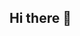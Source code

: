 ## Hi there 👋

<!--
**Seunfola/Seunfola** is a ✨ _special_ ✨ repository because its `README.md` (this file) appears on your GitHub profile.

Here are some ideas to get you started:

- 🔭 I’m currently working on web development using React
- 🌱 I’m currently learning node.js
- 👯 I’m looking to collaborate on ...
- 🤔 I’m looking for help with a gig job, Hit me up if you gat one.
- 💬 Ask me about anything ...
- 📫 How to reach me: ...
- 😄 Pronouns: ...
- ⚡ Fun fact: ...
-->
